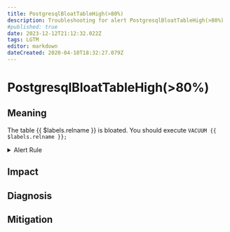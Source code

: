 ```yaml
---
title: PostgresqlBloatTableHigh(>80%)
description: Troubleshooting for alert PostgresqlBloatTableHigh(>80%)
#published: true
date: 2023-12-12T21:12:32.022Z
tags: LGTM
editor: markdown
dateCreated: 2020-04-10T18:32:27.079Z
---
```


# PostgresqlBloatTableHigh(>80%)

## Meaning
[//]: # "Short paragraph that explains what the alert means"
The table {{ $labels.relname }} is bloated. You should execute `VACUUM {{ $labels.relname }};`

<details>
  <summary>Alert Rule</summary>

  ```yaml
alert: PostgresqlBloatTableHigh(>80%)
expr: pg_bloat_table_bloat_pct > 80 and on (relname) (pg_bloat_table_real_size > 200000000)
for: 1h
labels:
    severity: warning
annotations:
    summary: Postgresql bloat table high (> 80%) (instance {{ $labels.instance }})
    description: |-
        The table {{ $labels.relname }} is bloated. You should execute `VACUUM {{ $labels.relname }};`
          VALUE = {{ $value }}
          LABELS = {{ $labels }}
    runbook: https://github.com/srerun/prometheus-alerts/content/runbooks/PostgresqlBloatTableHigh(>80%)

  ```
</details>


## Impact
[//]: # "What could / will happen if the alert is not addressed"



## Diagnosis
[//]: # "Steps to take to identify the cause of the problem"



## Mitigation
[//]: # "The steps necessary to resolve the alert"
